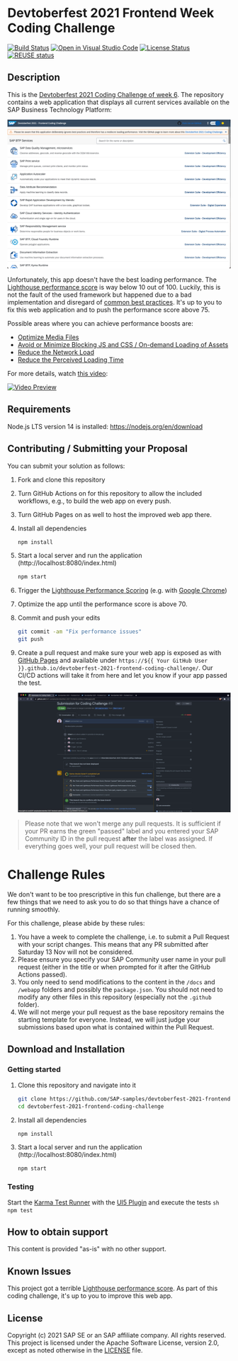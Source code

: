 # Devtoberfest 2021 Frontend Week Coding Challenge

[![Build Status][test-image]][test-url]
[![Open in Visual Studio Code][vscode-image]][vscode-url]
[![License Status][license-image]][license-url]
[![REUSE status][reuse-image]][reuse-url]

## Description

This is the [Devtoberfest 2021 Coding Challenge of week 6](https://github.com/SAP-samples/devtoberfest-2021/blob/main/topics/Week6_Frontend/README.md#coding-challenge). The repository contains a web application that displays all current services available on the SAP Business Technology Platform:

![Running app in light mode](./running.png)

Unfortunately, this app doesn't have the best loading performance. The [Lighthouse performance score](https://web.dev/performance-scoring/) is way below 10 out of 100. Luckily, this is not the fault of the used framework but happened due to a bad implementation and disregard of [common best practices](https://www.youtube.com/watch?v=CBF_8eOjuc8). It's up to you to fix this web application and to push the performance score above 75.

Possible areas where you can achieve performance boosts are:
- [Optimize Media Files](https://www.youtube.com/watch?v=CBF_8eOjuc8&t=551s)
- [Avoid or Minimize Blocking JS and CSS / On-demand Loading of Assets](https://www.youtube.com/watch?v=CBF_8eOjuc8&t=675s)
- [Reduce the Network Load](https://www.youtube.com/watch?v=CBF_8eOjuc8&t=859s)
- [Reduce the Perceived Loading Time](https://www.youtube.com/watch?v=CBF_8eOjuc8&t=970s)


For more details, watch [this video](https://www.youtube.com/watch?v=CBF_8eOjuc8):


[![Video Preview](https://img.youtube.com/vi/CBF_8eOjuc8/0.jpg)](https://www.youtube.com/watch?v=CBF_8eOjuc8)

## Requirements

Node.js LTS version 14 is installed: https://nodejs.org/en/download

## Contributing / Submitting your Proposal

You can submit your solution as follows:

1. Fork and clone this repository

1. Turn GitHub Actions on for this repository to allow the included workflows, e.g.,  to build the web app on every push.

1. Turn GitHub Pages on as well to host the improved web app there.

1. Install all dependencies

    ```sh
    npm install
    ```

1. Start a local server and run the application (http://localhost:8080/index.html)

    ```sh
    npm start
    ```

1. Trigger the [Lighthouse Performance Scoring](https://web.dev/performance-scoring/) (e.g. with [Google Chrome](https://developers.google.com/web/tools/lighthouse))

1. Optimize the app until the performance score is above 70.

1. Commit and push your edits

    ```sh
    git commit -am "Fix performance issues"
    git push
    ```

1. Create a pull request and make sure your web app is exposed as with [GitHub Pages](https://pages.github.com/) and available under `https://${{ Your GitHub User }}.github.io/devtoberfest-2021-frontend-coding-challenge/`. Our CI/CD actions will take it from here and let you know if your app passed the test.

    ![GitHub Pull Request](./PR.png)

> Please note that we won't merge any pull requests. It is sufficient if your PR earns the green "passed" label and you entered your SAP Community ID in the pull request **after** the label was assigned. If everything goes well, your pull request will be closed then.

# Challenge Rules

We don't want to be too prescriptive in this fun challenge, but there are a few things that we need to ask you to do so that things have a chance of running smoothly.

For this challenge, please abide by these rules:

1. You have a week to complete the challenge, i.e. to submit a Pull Request with your script changes.  This means that any PR submitted after Saturday 13 Nov will not be considered.
1. Please ensure you specify your SAP Community user name in your pull request (either in the title or when prompted for it after the GitHub Actions passed).
1. You only need to send modifications to the content in the `/docs` and `/webapp` folders and possibly the `package.json`. You should not need to modify any other files in this repository (especially not the `.github` folder).
1. We will not merge your pull request as the base repository remains the starting template for everyone. Instead, we will just judge your submissions based upon what is contained within the Pull Request.

## Download and Installation

### Getting started

1. Clone this repository and navigate into it
    ```sh
    git clone https://github.com/SAP-samples/devtoberfest-2021-frontend-coding-challenge
    cd devtoberfest-2021-frontend-coding-challenge
    ```
1. Install all dependencies

    ```sh
    npm install
    ```

1. Start a local server and run the application (http://localhost:8080/index.html)
    ```sh
    npm start
    ```

### Testing

Start the [Karma Test Runner](https://karma-runner.github.io/latest/index.html) with the [UI5 Plugin](https://github.com/SAP/karma-ui5) and execute the tests
`sh npm test `

## How to obtain support

This content is provided "as-is" with no other support.

## Known Issues

This project got a terrible [Lighthouse performance score](https://web.dev/performance-scoring/). As part of this coding challenge, it's up to you to improve this web app.

## License

Copyright (c) 2021 SAP SE or an SAP affiliate company. All rights reserved. This project is licensed under the Apache Software License, version 2.0, except as noted otherwise in the [LICENSE](LICENSES/Apache-2.0.txt) file.

[test-image]: https://github.com/SAP-samples/devtoberfest-2021-frontend-coding-challenge/actions/workflows/push.yaml/badge.svg
[test-url]: https://github.com/SAP-samples/devtoberfest-2021-frontend-coding-challenge/actions/workflows/push.yaml
[license-image]: https://img.shields.io/github/license/SAP-samples/devtoberfest-2021-frontend-coding-challenge.svg
[license-url]: https://github.com/SAP-samples/devtoberfest-2021-frontend-coding-challenge/blob/master/LICENSE
[reuse-image]: https://api.reuse.software/badge/github.com/SAP-samples/devtoberfest-2021-frontend-coding-challenge
[reuse-url]: https://api.reuse.software/info/github.com/SAP-samples/devtoberfest-2021-frontend-coding-challenge
[vscode-image]: https://open.vscode.dev/badges/open-in-vscode.svg
[vscode-url]: https://open.vscode.dev/SAP-samples/devtoberfest-2021-frontend-coding-challenge/
